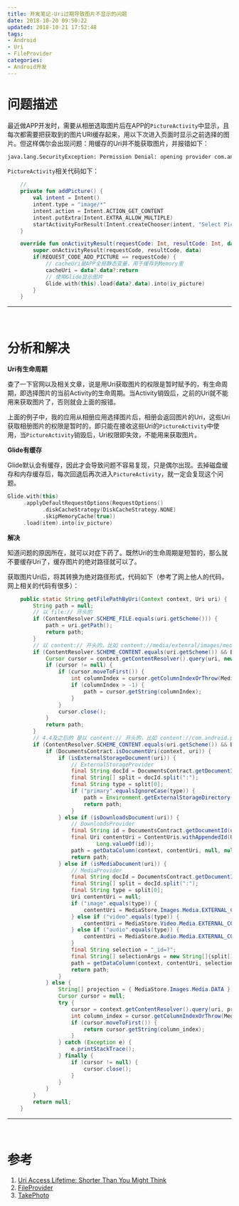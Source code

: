 ```yaml
---
title: 开发笔记-Uri过期导致图片不显示的问题
date: 2018-10-20 09:50:22
updated: 2018-10-21 17:52:48
tags:
- Android
- Uri
- FileProvider
categories:
- Android开发
---
```




# 问题描述

最近做APP开发时，需要从相册选取图片后在APP的`PictureActivity`中显示，且每次都需要把获取到的图片URI缓存起来，用以下次进入页面时显示之前选择的图片。但这样偶尔会出现问题：用缓存的Uri并不能获取图片，并报错如下：

```bash
java.lang.SecurityException: Permission Denial: opening provider com.android.providers.media.MediaDocumentsProvider from ProcessRecord{9ebe048 23462:cn.com.xxxx.xxxxx/u0a209} (pid=23462, uid=10209) requires android.permission.MANAGE_DOCUMENTS or android.permission.MANAGE_DOCUMENTS
```

`PictureActivity`相关代码如下：

```kotlin
    // 
	private fun addPicture() {
        val intent = Intent()
        intent.type = "image/*"
        intent.action = Intent.ACTION_GET_CONTENT
        intent.putExtra(Intent.EXTRA_ALLOW_MULTIPLE)
        startActivityForResult(Intent.createChooser(intent, "Select Picture"), REQUEST_CODE_ADD_PICTURE)
    }

    override fun onActivityResult(requestCode: Int, resultCode: Int, data: Intent?) {
        super.onActivityResult(requestCode, resultCode, data)
        if(REQUEST_CODE_ADD_PICTURE == requestCode) {
            // cacheUri是APP全局静态变量，用于缓存到Memory里
            cacheUri = data?.data?:return
            // 使用Glide显示图片
            Glide.with(this).load(data?.data).into(iv_picture)
        }
    }

```

-- -- --

<br>



# 分析和解决



**Uri有生命周期**

查了一下官网以及相关文章，说是用Uri获取图片的权限是暂时赋予的，有生命周期，即选择图片的当前Activity的生命周期。当Activity销毁后，之前的Uri就不能用来获取图片了，否则就会上面的报错。

上面的例子中，我的应用从相册应用选择图片后，相册会返回图片的Uri，这些Uri获取相册图片的权限是暂时的，即只能在接收这些Uri的`PictureActivity`中使用，当`PictureActivity`销毁后，Uri权限即失效，不能用来获取图片。



**Glide有缓存**

Glide默认会有缓存，因此才会导致问题不容易复现，只是偶尔出现。去掉磁盘缓存和内存缓存后，每次回退后再次进入`PictureActivity`，就一定会复现这个问题。

```kotlin
Glide.with(this)
     .applyDefaultRequestOptions(RequestOptions()
           .diskCacheStrategy(DiskCacheStrategy.NONE)
           .skipMemoryCache(true))
     .load(item).into(iv_picture)
```



**解决**

知道问题的原因所在，就可以对症下药了。既然Uri的生命周期是短暂的，那么就不要缓存Uri了，缓存图片的绝对路径就可以了。

获取图片Uri后，将其转换为绝对路径形式，代码如下（参考了网上他人的代码，网上相关的代码有很多）：

```java
    public static String getFilePathByUri(Context context, Uri uri) {
        String path = null;
        // 以 file:// 开头的
        if (ContentResolver.SCHEME_FILE.equals(uri.getScheme())) {
            path = uri.getPath();
            return path;
        }
        // 以 content:// 开头的，比如 content://media/extenral/images/media/17766
        if (ContentResolver.SCHEME_CONTENT.equals(uri.getScheme()) && Build.VERSION.SDK_INT < Build.VERSION_CODES.KITKAT) {
            Cursor cursor = context.getContentResolver().query(uri, new String[]{MediaStore.Images.Media.DATA}, null, null, null);
            if (cursor != null) {
                if (cursor.moveToFirst()) {
                    int columnIndex = cursor.getColumnIndexOrThrow(MediaStore.Images.Media.DATA);
                    if (columnIndex > -1) {
                        path = cursor.getString(columnIndex);
                    }
                }
                cursor.close();
            }
            return path;
        }
        // 4.4及之后的 是以 content:// 开头的，比如 content://com.android.providers.media.documents/document/image%3A235700
        if (ContentResolver.SCHEME_CONTENT.equals(uri.getScheme()) && Build.VERSION.SDK_INT >= Build.VERSION_CODES.KITKAT) {
            if (DocumentsContract.isDocumentUri(context, uri)) {
                if (isExternalStorageDocument(uri)) {
                    // ExternalStorageProvider
                    final String docId = DocumentsContract.getDocumentId(uri);
                    final String[] split = docId.split(":");
                    final String type = split[0];
                    if ("primary".equalsIgnoreCase(type)) {
                        path = Environment.getExternalStorageDirectory() + "/" + split[1];
                        return path;
                    }
                } else if (isDownloadsDocument(uri)) {
                    // DownloadsProvider
                    final String id = DocumentsContract.getDocumentId(uri);
                    final Uri contentUri = ContentUris.withAppendedId(Uri.parse("content://downloads/public_downloads"),
                            Long.valueOf(id));
                    path = getDataColumn(context, contentUri, null, null);
                    return path;
                } else if (isMediaDocument(uri)) {
                    // MediaProvider
                    final String docId = DocumentsContract.getDocumentId(uri);
                    final String[] split = docId.split(":");
                    final String type = split[0];
                    Uri contentUri = null;
                    if ("image".equals(type)) {
                        contentUri = MediaStore.Images.Media.EXTERNAL_CONTENT_URI;
                    } else if ("video".equals(type)) {
                        contentUri = MediaStore.Video.Media.EXTERNAL_CONTENT_URI;
                    } else if ("audio".equals(type)) {
                        contentUri = MediaStore.Audio.Media.EXTERNAL_CONTENT_URI;
                    }
                    final String selection = "_id=?";
                    final String[] selectionArgs = new String[]{split[1]};
                    path = getDataColumn(context, contentUri, selection, selectionArgs);
                    return path;
                }
            } else {
                String[] projection = { MediaStore.Images.Media.DATA };
                Cursor cursor = null;
                try {
                    cursor = context.getContentResolver().query(uri, projection, null, null, null);
                    int column_index = cursor.getColumnIndexOrThrow(MediaStore.Images.Media.DATA);
                    if (cursor.moveToFirst()) {
                        return cursor.getString(column_index);
                    }
                } catch (Exception e) {
                    e.printStackTrace();
                } finally {
                    if (cursor != null) {
                        cursor.close();
                    }
                }
            }
        }
        return null;
    }
```

-- -- --

<br>



# 参考

1. [Uri Access Lifetime: Shorter Than You Might Think](https://commonsware.com/blog/2016/08/10/uri-access-lifetime-shorter-than-you-might-think.html)
2. [FileProvider](https://developer.android.com/reference/android/support/v4/content/FileProvider)
3. [TakePhoto](https://developer.android.com/training/camera/photobasics#kotlin)